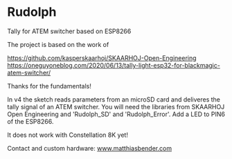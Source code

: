 # Rudolph
Tally for ATEM switcher based on ESP8266
 
The project is based on the work of

https://github.com/kasperskaarhoj/SKAARHOJ-Open-Engineering <br>
https://oneguyoneblog.com/2020/06/13/tally-light-esp32-for-blackmagic-atem-switcher/

Thanks for the fundamentals!

In v4 the sketch reads parameters from an microSD card and deliveres the tally signal of an ATEM switcher. You will need the libraries from SKAARHOJ Open Engineering and 'Rudolph_SD' and 'Rudolph_Error'. Add a LED to PIN6 of the ESP8266.

It does not work with Constellation 8K yet!

Contact and custom hardware: www.matthiasbender.com
